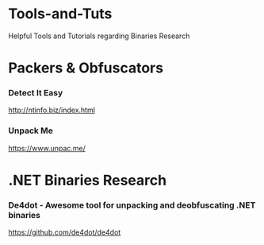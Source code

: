 # Tools-and-Tuts
Helpful Tools and Tutorials regarding Binaries Research


# Packers & Obfuscators

### Detect It Easy
http://ntinfo.biz/index.html

### Unpack Me
https://www.unpac.me/

# .NET Binaries Research

### De4dot - Awesome tool for unpacking and deobfuscating .NET binaries
https://github.com/de4dot/de4dot
